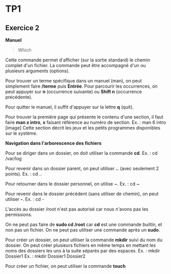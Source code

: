 # TP1

## Exercice 2

**Manuel**

> Which

Cette commande permet d'afficher (sur la sortie standard) le chemin complet d'un fichier. La commande peut être accompagné d'un ou plusieurs arguments (options).

Pour trouver un terme spécifique dans un manuel (man), on peut simplement faire **/terme** puis **Entrée**.
Pour parcourir les occurrences, on peut appuyer sur **n** (occurrence suivante) ou **Shift n** (occurrence précédente).

Pour quitter le manuel, il suffit d'appuyer sur la lettre **q** (quit).

Pour trouver la première page qui présente le contenu d'une section, il faut faire **man x intro**, **x** faisant référence au numéro de section. 
Ex. :  man 6 intro
[image]
Cette section décrit les jeux et les petits programmes disponibles sur le système.

**Navigation dans l'arborescence des fichiers**

Pour se diriger dans un dossier, on doit utiliser la commande **cd**. 
Ex. : cd /var/log

Pour revenir dans un dossier parent, on peut utiliser **..** (avec seulement 2 points).
Ex. : cd ..

Pour retourner dans le dossier personnel, on utilise *~*.
Ex. : cd ~

Pour revenir dans le dossier précédent (sans utiliser de chemin), on peut utiliser **-**.
Ex. : cd -

L'accès au dossier /root n'est pas autorisé car nous n'avons pas les permissions.

On ne peut pas faire de **sudo cd /root** car **cd** est une commande *builtin*, et non pas un fichier. On ne peut pas utiliser une commande après un **sudo**.

Pour créer un dossier, on peut utiliser la commande **mkdir** suivi du nom du dossier. On peut créer plusieurs fichiers en même temps en mettant les noms des dossiers les uns à la suite séparés par des espaces.
Ex. : mkdir Dossier1
Ex. : mkdir Dossier1 Dossier2

Pour créer un fichier, on peut utiliser la commande **touch**
